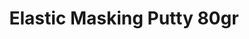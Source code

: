 ---
layout: product
title: "Elastic Masking Putty 80gr"
price: "1000" 
desc: "Ponovo upotrebljiva elastična masa za maskiranje"
img_path: "/assets/img/AK8076.webp"
brand: "AK"
available: false
special_offer: false
new: false
soon: false
cat: "070000"
subcat: "070200"
subsubcat: "070201"
sifra: "AK8076"
popular: false
spec: false
---